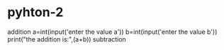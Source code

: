 # pyhton-2
addition
a=int(input('enter the value a'))
b=int(input('enter the value b'))
print("the addition is:",(a+b))
subtraction

